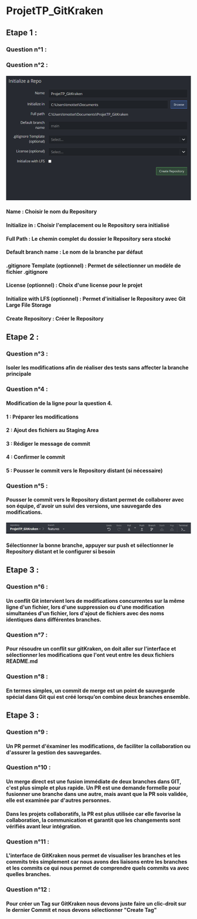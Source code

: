 # ProjetTP_GitKraken

## Etape 1 :

### Question n°1 : 

### Question n°2 : 
#### ![Alt text](image.png)
#### Name : Choisir le nom du Repository 
#### Initialize in : Choisir l'emplacement ou le Repository sera initialisé
#### Full Path : Le chemin complet du dossier le Repository sera stocké 
#### Default branch name : Le nom de la branche par défaut
#### .gitignore Template (optionnel) : Permet de sélectionner un modèle de fichier .gitignore
#### License (optionnel) : Choix d'une license pour le projet
#### Initialize with LFS (optionnel) : Permet d'initialiser le Repository avec Git Large File Storage
#### Create Repository : Créer le Repository

## Etape 2 : 

### Question n°3 :
#### Isoler les modifications afin de réaliser des tests sans affecter la branche principale

### Question n°4 :
#### Modification de la ligne pour la question 4.
#### 1 : Préparer les modifications
#### 2 : Ajout des fichiers au Staging Area
#### 3 : Rédiger le message de commit
#### 4 : Confirmer le commit
#### 5 : Pousser le commit vers le Repository distant (si nécessaire)

### Question n°5 :
#### Pousser le commit vers le Repository distant permet de collaborer avec son équipe, d'avoir un suivi des versions, une sauvegarde des modifications.

#### ![Alt text](image-1.png)
#### Sélectionner la bonne branche, appuyer sur push et sélectionner le Repository distant et le configurer si besoin

## Etape 3 : 

### Question n°6 :
#### Un conflit Git intervient lors de modifications concurrentes sur la même ligne d'un fichier, lors d'une suppression ou d'une modification simultanées d'un fichier, lors d'ajout de fichiers avec des noms identiques dans différentes branches.

### Question n°7 : 
#### Pour résoudre un conflit sur gitKraken, on doit aller sur l'interface et sélectionner les modifications que l'ont veut entre les deux fichiers README.md

### Question n°8 :
#### En termes simples, un commit de merge est un point de sauvegarde spécial dans Git qui est créé lorsqu’on combine deux branches ensemble.

## Etape 3 : 
### Question n°9 :
#### Un PR permet d'éxaminer les modifications, de faciliter la collaboration ou d'assurer la gestion des sauvegardes.

### Question n°10 :
#### Un merge direct est une fusion immédiate de deux branches dans GIT, c'est plus simple et plus rapide. Un PR est une demande formelle pour fusionner une branche dans une autre, mais avant que la PR sois validée, elle est examinée par d'autres personnes. 
#### Dans les projets collaboratifs, la PR est plus utilisée car elle favorise la collaboration, la communication et garantit que les changements sont vérifiés avant leur intégration.

### Question n°11 :
#### L'interface de GitKraken nous permet de visualiser les branches et les commits très simplement car nous avons des liaisons entre les branches et les commits ce qui nous permet de comprendre quels commits va avec quelles branches.

### Question n°12 :
#### Pour créer un Tag sur GitKraken nous devons juste faire un clic-droit sur le dernier Commit et nous devons sélectionner "Create Tag"
